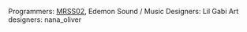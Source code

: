  Programmers: [MRSS02](https://github.com/MRSS02), Edemon
 Sound / Music Designers: Lil Gabi
 Art designers: nana_oliver

